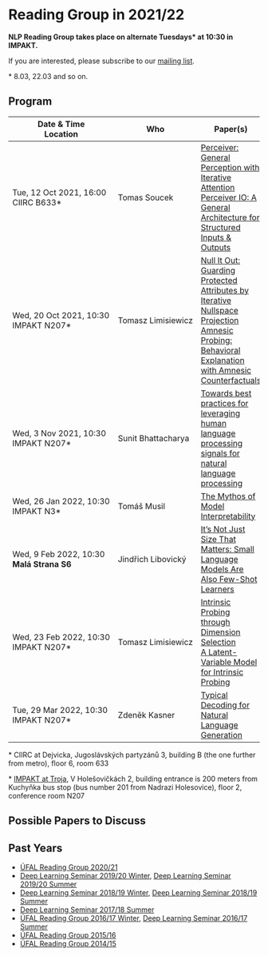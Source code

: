 # Reading Group in 2021/22

**NLP Reading Group takes place on alternate Tuesdays\* at 10:30 in IMPAKT.**

If you are interested, please subscribe to our [mailing list](https://groups.google.com/forum/#!forum/ufal-rg).

\* 8.03, 22.03 and so on.
## Program

<div class="program"><style>
  .program+table td { vertical-align: middle !important}
  .program+table td:nth-of-type(1), .program+table td:nth-of-type(2) {white-space: nowrap}
</style></div>

| Date & Time<br>Location           | Who                  | Paper(s) |
| ----                              | ---                  | -------- |
| Tue, 12 Oct 2021, 16:00<br>CIIRC B633*  | Tomas Soucek         | [Perceiver: General Perception with Iterative Attention](https://arxiv.org/abs/2103.03206)<br>[Perceiver IO: A General Architecture for Structured Inputs & Outputs](https://arxiv.org/abs/2107.14795) |
| Wed, 20 Oct 2021, 10:30<br>IMPAKT N207* | Tomasz Limisiewicz   | [Null It Out: Guarding Protected Attributes by Iterative Nullspace Projection](https://aclanthology.org/2020.acl-main.647/)<br>[Amnesic Probing: Behavioral Explanation with Amnesic Counterfactuals](https://direct.mit.edu/tacl/article/doi/10.1162/tacl_a_00359/98091/Amnesic-Probing-Behavioral-Explanation-with) |
| Wed, 3 Nov 2021, 10:30<br>IMPAKT N207* | Sunit Bhattacharya | [Towards best practices for leveraging human language processing signals for natural language processing](https://aclanthology.org/2020.lincr-1.3.pdf) |
| Wed, 26 Jan 2022, 10:30<br>IMPAKT N3* | Tomáš Musil  | [The Mythos of Model Interpretability](https://arxiv.org/abs/1606.03490) |
| Wed, 9 Feb 2022, 10:30<br>**Malá Strana S6** | Jindřich Libovický  | [It’s Not Just Size That Matters: Small Language Models Are Also Few-Shot Learners](https://aclanthology.org/2021.naacl-main.185.pdf) |
| Wed, 23 Feb 2022, 10:30<br>IMPAKT N207* | Tomasz Limisiewicz  | [Intrinsic Probing through Dimension Selection](https://aclanthology.org/2020.emnlp-main.15.pdf)<br> [A Latent-Variable Model for Intrinsic Probing](https://arxiv.org/pdf/2201.08214.pdf) |
| Tue, 29 Mar 2022, 10:30<br>IMPAKT N207* | Zdeněk Kasner | [Typical Decoding for Natural Language Generation](https://arxiv.org/abs/2202.00666) |

\* CIIRC at Dejvicka, Jugoslávských partyzánů 3, building B (the one further from metro), floor 6, room 633

\* [IMPAKT at Troja](https://www.mff.cuni.cz/en/internal-affairs/buildings-and-campuses/troja), V Holešovičkách 2, building entrance is 200 meters from Kuchyňka bus stop (bus number 201 from Nadrazi Holesovice), floor 2, conference room N207

## Possible Papers to Discuss


## Past Years

- [ÚFAL Reading Group 2020/21](https://ufal.mff.cuni.cz/courses/rg/2021)
- [Deep Learning Seminar 2019/20 Winter](https://ufal.mff.cuni.cz/courses/npfl117/1920-winter), [Deep Learning Seminar 2019/20 Summer](https://ufal.mff.cuni.cz/courses/npfl117/1920-summer)
- [Deep Learning Seminar 2018/19 Winter](https://ufal.mff.cuni.cz/courses/npfl117/1819-winter), [Deep Learning Seminar 2018/19 Summer](https://ufal.mff.cuni.cz/courses/npfl117/1819-summer)
- [Deep Learning Seminar 2017/18 Summer](https://ufal.mff.cuni.cz/courses/npfl117/1718-summer)
- [ÚFAL Reading Group 2016/17 Winter](https://ufal.mff.cuni.cz/courses/rg/1617), [Deep Learning Seminar 2016/17 Summer](https://ufal.mff.cuni.cz/courses/npfl117/1617-summer)
- [ÚFAL Reading Group 2015/16](https://ufal.mff.cuni.cz/courses/rg/1516)
- [ÚFAL Reading Group 2014/15](https://ufal.mff.cuni.cz/courses/rg/1415)
